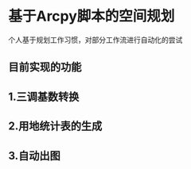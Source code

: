 # 基于Arcpy脚本的空间规划
个人基于规划工作习惯，对部分工作流进行自动化的尝试  

目前实现的功能  
----------
## 1.三调基数转换
## 2.用地统计表的生成
## 3.自动出图
